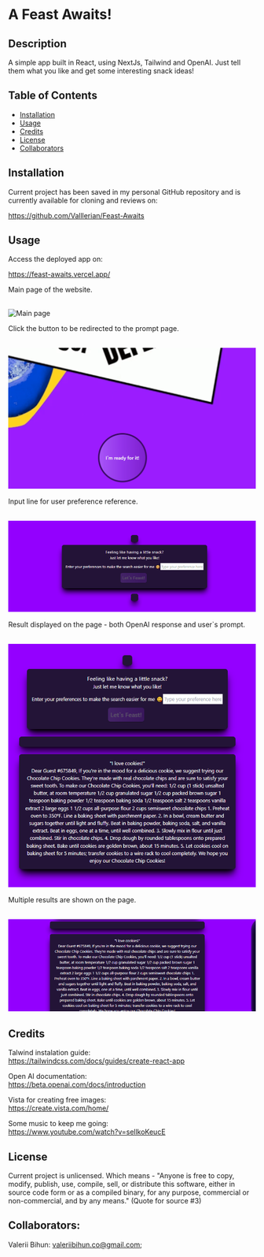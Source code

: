 # A Feast Awaits! 

## Description

A simple app built in React, using NextJs, Tailwind and OpenAI.
Just tell them what you like and get some interesting snack ideas! 

## Table of Contents
- [Installation](#installation)
- [Usage](#usage)
- [Credits](#credits)
- [License](#license)
- [Collaborators](#Collaborators)


## Installation
Current project has been saved in my personal GitHub repository and is currently available for cloning and reviews on:

https://github.com/Valllerian/Feast-Awaits

## Usage

Access the deployed app on: 

https://feast-awaits.vercel.app/


Main page of the website.

<br>
<img alt="Main page" src="./assets/main.jpg" />
<br>

Click the button to be redirected to the prompt page.

<br>
<img alt="Button to start the process" src="./assets/main-button.gif" />
<br>


Input line for user preference reference.

<br>
<img alt="Main page" src="./assets/input-line.gif" />
<br>

Result displayed on the page - both OpenAI response and user`s prompt.

<br>
<img alt="Main page" src="./assets/results.jpg" />
<br>

Multiple results are shown on the page.

<br>
<img alt="Main page" src="./assets/multiple-results.gif" />
<br>




## Credits

Talwind instalation guide: 
<br>
https://tailwindcss.com/docs/guides/create-react-app

Open AI documentation:
<br>
https://beta.openai.com/docs/introduction

Vista for creating free images:
<br>
https://create.vista.com/home/

Some music to keep me going:
<br>
https://www.youtube.com/watch?v=sellkoKeucE

## License
Current project is unlicensed. Which means - "Anyone is free to copy, modify, publish, use, compile, sell, or
distribute this software, either in source code form or as a compiled
binary, for any purpose, commercial or non-commercial, and by any
means." (Quote for source #3)

## Collaborators:

Valerii Bihun: valeriibihun.co@gmail.com;
